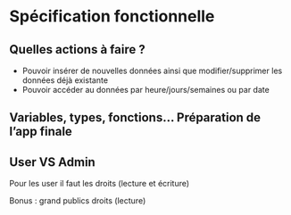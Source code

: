 # Spécification fonctionnelle

## Quelles actions à faire ?

- Pouvoir insérer de nouvelles données ainsi que modifier/supprimer les données déjà existante
- Pouvoir accéder au données par heure/jours/semaines ou par date

## Variables, types, fonctions… Préparation de l’app finale

## User VS Admin

Pour les user il faut les droits (lecture et écriture)

Bonus : grand publics droits (lecture)